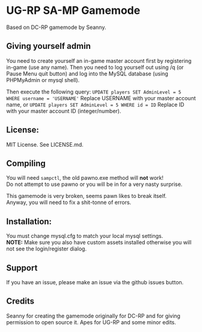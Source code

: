 # UG-RP SA-MP Gamemode
Based on DC-RP gamemode by Seanny.

## Giving yourself admin
You need to create yourself an in-game master account first by registering in-game (use any name).
Then you need to log yourself out using /q (or Pause Menu quit button) and log into the MySQL database (using PHPMyAdmin or mysql shell).

Then execute the following query:
``UPDATE players SET AdminLevel = 5 WHERE username = 'USERNAME'``
Replace USERNAME with your master account name, or
``UPDATE players SET AdminLevel = 5 WHERE id = ID``
Replace ID with your master account ID (integer/number).

## License:
MIT License. See LICENSE.md.  

## Compiling
You will need `sampctl`, the old pawno.exe method will **not** work!  
Do not attempt to use pawno or you will be in for a very nasty surprise.  

This gamemode is very broken, seems pawn likes to break itself.  
Anyway, you will need to fix a shit-tonne of errors.  

## Installation:
You must change mysql.cfg to match your local mysql settings.  
**NOTE:** Make sure you also have custom assets installed otherwise you will not see the login/register dialog.  

## Support
If you have an issue, please make an issue via the github issues button.

## Credits
Seanny for creating the gamemode originally for DC-RP and for giving permission to open source it.
Apes for UG-RP and some minor edits.

